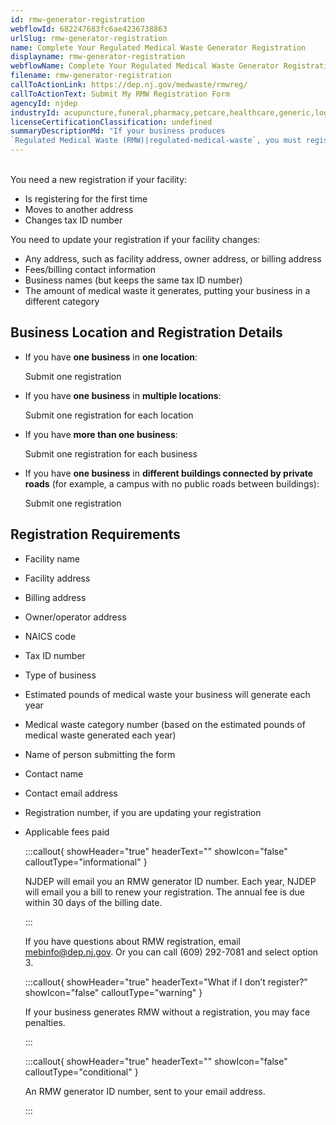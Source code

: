 ```yaml
---
id: rmw-generator-registration
webflowId: 682247683fc6ae4236738863
urlSlug: rmw-generator-registration
name: Complete Your Regulated Medical Waste Generator Registration
displayname: rmw-generator-registration
webflowName: Complete Your Regulated Medical Waste Generator Registration
filename: rmw-generator-registration
callToActionLink: https://dep.nj.gov/medwaste/rmwreg/
callToActionText: Submit My RMW Registration Form
agencyId: njdep
industryId: acupuncture,funeral,pharmacy,petcare,healthcare,generic,logistics,home-health-aide
licenseCertificationClassification: undefined
summaryDescriptionMd: "If your business produces
`Regulated Medical Waste (RMW)|regulated-medical-waste`, you must register with the New Jersey Department of Environmental Protection (NJDEP) as an RMW generator."
---
```


\
You need a new registration if your facility:

- Is registering for the first time
- Moves to another address
- Changes tax ID<insert contextual information> number

You need to update your registration if your facility changes:

- Any address, such as facility address, owner address, or billing address
- Fees/billing contact information
- Business names (but keeps the same tax ID number)
- The amount of medical waste it generates, putting your business in a different category

## Business Location and Registration Details

- If you have **one business** in **one location**:

  Submit one registration

- If you have **one business** in **multiple locations**:

  Submit one registration for each location

- If you have **more than one business**:

  Submit one registration for each business

- If you have **one business** in **different buildings connected by private roads** (for example, a
  campus with no public roads between buildings):

  Submit one registration

## Registration Requirements

- Facility name
- Facility address
- Billing address
- Owner/operator address
- NAICS code <insert contextual information>
- Tax ID number
- Type of business
- Estimated pounds of medical waste your business will generate each year
- Medical waste category number (based on the estimated pounds of medical waste generated each year)
- Name of person submitting the form
- Contact name
- Contact email address
- Registration number, if you are updating your registration
- Applicable fees paid

  :::callout{ showHeader="true" headerText="" showIcon="false" calloutType="informational" }

  NJDEP will email you an RMW generator ID number. Each year, NJDEP will email you a bill to renew
  your registration. The annual fee is due within 30 days of the billing date.

  :::

  If you have questions about RMW registration, email mebinfo@dep.nj.gov. Or you can call (609)
  292-7081 and select option 3.

  :::callout{ showHeader="true" headerText="What if I don’t register?" showIcon="false"
  calloutType="warning" }

  If your business generates RMW without a registration, you may face penalties.

  :::

  :::callout{ showHeader="true" headerText="" showIcon="false" calloutType="conditional" }

  An RMW generator ID number, sent to your email address.

  :::
